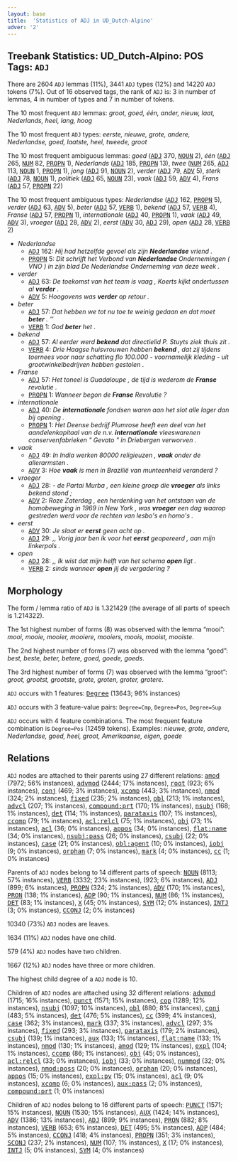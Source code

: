 ```yaml
---
layout: base
title:  'Statistics of ADJ in UD_Dutch-Alpino'
udver: '2'
---
```


## Treebank Statistics: UD_Dutch-Alpino: POS Tags: `ADJ`

There are 2604 `ADJ` lemmas (11%), 3441 `ADJ` types (12%) and 14220 `ADJ` tokens (7%).
Out of 16 observed tags, the rank of `ADJ` is: 3 in number of lemmas, 4 in number of types and 7 in number of tokens.

The 10 most frequent `ADJ` lemmas: <em>groot, goed, één, ander, nieuw, laat, Nederlands, heel, lang, hoog</em>

The 10 most frequent `ADJ` types:  <em>eerste, nieuwe, grote, andere, Nederlandse, goed, laatste, heel, tweede, groot</em>

The 10 most frequent ambiguous lemmas: <em>goed</em> (<tt><a href="nl_alpino-pos-ADJ.html">ADJ</a></tt> 370, <tt><a href="nl_alpino-pos-NOUN.html">NOUN</a></tt> 2), <em>één</em> (<tt><a href="nl_alpino-pos-ADJ.html">ADJ</a></tt> 265, <tt><a href="nl_alpino-pos-NUM.html">NUM</a></tt> 82, <tt><a href="nl_alpino-pos-PROPN.html">PROPN</a></tt> 1), <em>Nederlands</em> (<tt><a href="nl_alpino-pos-ADJ.html">ADJ</a></tt> 185, <tt><a href="nl_alpino-pos-PROPN.html">PROPN</a></tt> 13), <em>twee</em> (<tt><a href="nl_alpino-pos-NUM.html">NUM</a></tt> 265, <tt><a href="nl_alpino-pos-ADJ.html">ADJ</a></tt> 113, <tt><a href="nl_alpino-pos-NOUN.html">NOUN</a></tt> 1, <tt><a href="nl_alpino-pos-PROPN.html">PROPN</a></tt> 1), <em>jong</em> (<tt><a href="nl_alpino-pos-ADJ.html">ADJ</a></tt> 91, <tt><a href="nl_alpino-pos-NOUN.html">NOUN</a></tt> 2), <em>verder</em> (<tt><a href="nl_alpino-pos-ADJ.html">ADJ</a></tt> 79, <tt><a href="nl_alpino-pos-ADV.html">ADV</a></tt> 5), <em>sterk</em> (<tt><a href="nl_alpino-pos-ADJ.html">ADJ</a></tt> 78, <tt><a href="nl_alpino-pos-NOUN.html">NOUN</a></tt> 1), <em>politiek</em> (<tt><a href="nl_alpino-pos-ADJ.html">ADJ</a></tt> 65, <tt><a href="nl_alpino-pos-NOUN.html">NOUN</a></tt> 23), <em>vaak</em> (<tt><a href="nl_alpino-pos-ADJ.html">ADJ</a></tt> 59, <tt><a href="nl_alpino-pos-ADV.html">ADV</a></tt> 4), <em>Frans</em> (<tt><a href="nl_alpino-pos-ADJ.html">ADJ</a></tt> 57, <tt><a href="nl_alpino-pos-PROPN.html">PROPN</a></tt> 22)

The 10 most frequent ambiguous types:  <em>Nederlandse</em> (<tt><a href="nl_alpino-pos-ADJ.html">ADJ</a></tt> 162, <tt><a href="nl_alpino-pos-PROPN.html">PROPN</a></tt> 5), <em>verder</em> (<tt><a href="nl_alpino-pos-ADJ.html">ADJ</a></tt> 63, <tt><a href="nl_alpino-pos-ADV.html">ADV</a></tt> 5), <em>beter</em> (<tt><a href="nl_alpino-pos-ADJ.html">ADJ</a></tt> 57, <tt><a href="nl_alpino-pos-VERB.html">VERB</a></tt> 1), <em>bekend</em> (<tt><a href="nl_alpino-pos-ADJ.html">ADJ</a></tt> 57, <tt><a href="nl_alpino-pos-VERB.html">VERB</a></tt> 4), <em>Franse</em> (<tt><a href="nl_alpino-pos-ADJ.html">ADJ</a></tt> 57, <tt><a href="nl_alpino-pos-PROPN.html">PROPN</a></tt> 1), <em>internationale</em> (<tt><a href="nl_alpino-pos-ADJ.html">ADJ</a></tt> 40, <tt><a href="nl_alpino-pos-PROPN.html">PROPN</a></tt> 1), <em>vaak</em> (<tt><a href="nl_alpino-pos-ADJ.html">ADJ</a></tt> 49, <tt><a href="nl_alpino-pos-ADV.html">ADV</a></tt> 3), <em>vroeger</em> (<tt><a href="nl_alpino-pos-ADJ.html">ADJ</a></tt> 28, <tt><a href="nl_alpino-pos-ADV.html">ADV</a></tt> 2), <em>eerst</em> (<tt><a href="nl_alpino-pos-ADV.html">ADV</a></tt> 30, <tt><a href="nl_alpino-pos-ADJ.html">ADJ</a></tt> 29), <em>open</em> (<tt><a href="nl_alpino-pos-ADJ.html">ADJ</a></tt> 28, <tt><a href="nl_alpino-pos-VERB.html">VERB</a></tt> 2)


* <em>Nederlandse</em>
  * <tt><a href="nl_alpino-pos-ADJ.html">ADJ</a></tt> 162: <em>Hij had hetzelfde gevoel als zijn <b>Nederlandse</b> vriend .</em>
  * <tt><a href="nl_alpino-pos-PROPN.html">PROPN</a></tt> 5: <em>Dit schrijft het Verbond van <b>Nederlandse</b> Ondernemingen ( VNO ) in zijn blad De Nederlandse Onderneming van deze week .</em>
* <em>verder</em>
  * <tt><a href="nl_alpino-pos-ADJ.html">ADJ</a></tt> 63: <em>De toekomst van het team is vaag , Koerts kijkt ondertussen al <b>verder</b> .</em>
  * <tt><a href="nl_alpino-pos-ADV.html">ADV</a></tt> 5: <em>Hoogovens was <b>verder</b> op retour .</em>
* <em>beter</em>
  * <tt><a href="nl_alpino-pos-ADJ.html">ADJ</a></tt> 57: <em>Dat hebben we tot nu toe te weinig gedaan en dat moet <b>beter</b> . ''</em>
  * <tt><a href="nl_alpino-pos-VERB.html">VERB</a></tt> 1: <em>God <b>beter</b> het .</em>
* <em>bekend</em>
  * <tt><a href="nl_alpino-pos-ADJ.html">ADJ</a></tt> 57: <em>Al eerder werd <b>bekend</b> dat directielid P. Stuyts ziek thuis zit .</em>
  * <tt><a href="nl_alpino-pos-VERB.html">VERB</a></tt> 4: <em>Drie Haagse huisvrouwen hebben <b>bekend</b> , dat zij tijdens toernees voor naar schatting flo 100.000 - voornamelijk kleding - uit grootwinkelbedrijven hebben gestolen .</em>
* <em>Franse</em>
  * <tt><a href="nl_alpino-pos-ADJ.html">ADJ</a></tt> 57: <em>Het toneel is Guadaloupe , de tijd is wederom de <b>Franse</b> revolutie .</em>
  * <tt><a href="nl_alpino-pos-PROPN.html">PROPN</a></tt> 1: <em>Wanneer begon de <b>Franse</b> Revolutie ?</em>
* <em>internationale</em>
  * <tt><a href="nl_alpino-pos-ADJ.html">ADJ</a></tt> 40: <em>De <b>internationale</b> fondsen waren aan het slot alle lager dan bij opening .</em>
  * <tt><a href="nl_alpino-pos-PROPN.html">PROPN</a></tt> 1: <em>Het Deense bedrijf Plumrose heeft een deel van het aandelenkapitaal van de n.v. <b>internationale</b> vleeswarenen conservenfabrieken " Gevato " in Driebergen verworven .</em>
* <em>vaak</em>
  * <tt><a href="nl_alpino-pos-ADJ.html">ADJ</a></tt> 49: <em>In India werken 80000 religieuzen , <b>vaak</b> onder de allerarmsten .</em>
  * <tt><a href="nl_alpino-pos-ADV.html">ADV</a></tt> 3: <em>Hoe <b>vaak</b> is men in Brazilië van munteenheid veranderd ?</em>
* <em>vroeger</em>
  * <tt><a href="nl_alpino-pos-ADJ.html">ADJ</a></tt> 28: <em>- de Partai Murba , een kleine groep die <b>vroeger</b> als links bekend stond ;</em>
  * <tt><a href="nl_alpino-pos-ADV.html">ADV</a></tt> 2: <em>Roze Zaterdag , een herdenking van het ontstaan van de homobeweging in 1969 in New York , was <b>vroeger</b> een dag waarop gestreden werd voor de rechten van lesbo's en homo's .</em>
* <em>eerst</em>
  * <tt><a href="nl_alpino-pos-ADV.html">ADV</a></tt> 30: <em>Je slaat er <b>eerst</b> geen acht op .</em>
  * <tt><a href="nl_alpino-pos-ADJ.html">ADJ</a></tt> 29: <em>,, Vorig jaar ben ik voor het <b>eerst</b> geopereerd , aan mijn linkerpols .</em>
* <em>open</em>
  * <tt><a href="nl_alpino-pos-ADJ.html">ADJ</a></tt> 28: <em>,, Ik wist dat mijn helft van het schema <b>open</b> ligt .</em>
  * <tt><a href="nl_alpino-pos-VERB.html">VERB</a></tt> 2: <em>sinds wanneer <b>open</b> jij de vergadering ?</em>

## Morphology

The form / lemma ratio of `ADJ` is 1.321429 (the average of all parts of speech is 1.214322).

The 1st highest number of forms (8) was observed with the lemma “mooi”: <em>mooi, mooie, mooier, mooiere, mooiers, moois, mooist, mooiste</em>.

The 2nd highest number of forms (7) was observed with the lemma “goed”: <em>best, beste, beter, betere, goed, goede, goeds</em>.

The 3rd highest number of forms (7) was observed with the lemma “groot”: <em>groot, grootst, grootste, grote, groten, groter, grotere</em>.

`ADJ` occurs with 1 features: <tt><a href="nl_alpino-feat-Degree.html">Degree</a></tt> (13643; 96% instances)

`ADJ` occurs with 3 feature-value pairs: `Degree=Cmp`, `Degree=Pos`, `Degree=Sup`

`ADJ` occurs with 4 feature combinations.
The most frequent feature combination is `Degree=Pos` (12459 tokens).
Examples: <em>nieuwe, grote, andere, Nederlandse, goed, heel, groot, Amerikaanse, eigen, goede</em>


## Relations

`ADJ` nodes are attached to their parents using 27 different relations: <tt><a href="nl_alpino-dep-amod.html">amod</a></tt> (7972; 56% instances), <tt><a href="nl_alpino-dep-advmod.html">advmod</a></tt> (2444; 17% instances), <tt><a href="nl_alpino-dep-root.html">root</a></tt> (923; 6% instances), <tt><a href="nl_alpino-dep-conj.html">conj</a></tt> (469; 3% instances), <tt><a href="nl_alpino-dep-xcomp.html">xcomp</a></tt> (443; 3% instances), <tt><a href="nl_alpino-dep-nmod.html">nmod</a></tt> (324; 2% instances), <tt><a href="nl_alpino-dep-fixed.html">fixed</a></tt> (235; 2% instances), <tt><a href="nl_alpino-dep-obl.html">obl</a></tt> (213; 1% instances), <tt><a href="nl_alpino-dep-advcl.html">advcl</a></tt> (207; 1% instances), <tt><a href="nl_alpino-dep-compound-prt.html">compound:prt</a></tt> (170; 1% instances), <tt><a href="nl_alpino-dep-nsubj.html">nsubj</a></tt> (168; 1% instances), <tt><a href="nl_alpino-dep-det.html">det</a></tt> (114; 1% instances), <tt><a href="nl_alpino-dep-parataxis.html">parataxis</a></tt> (107; 1% instances), <tt><a href="nl_alpino-dep-ccomp.html">ccomp</a></tt> (79; 1% instances), <tt><a href="nl_alpino-dep-acl-relcl.html">acl:relcl</a></tt> (75; 1% instances), <tt><a href="nl_alpino-dep-obj.html">obj</a></tt> (73; 1% instances), <tt><a href="nl_alpino-dep-acl.html">acl</a></tt> (36; 0% instances), <tt><a href="nl_alpino-dep-appos.html">appos</a></tt> (34; 0% instances), <tt><a href="nl_alpino-dep-flat-name.html">flat:name</a></tt> (34; 0% instances), <tt><a href="nl_alpino-dep-nsubj-pass.html">nsubj:pass</a></tt> (26; 0% instances), <tt><a href="nl_alpino-dep-csubj.html">csubj</a></tt> (22; 0% instances), <tt><a href="nl_alpino-dep-case.html">case</a></tt> (21; 0% instances), <tt><a href="nl_alpino-dep-obl-agent.html">obl:agent</a></tt> (10; 0% instances), <tt><a href="nl_alpino-dep-iobj.html">iobj</a></tt> (9; 0% instances), <tt><a href="nl_alpino-dep-orphan.html">orphan</a></tt> (7; 0% instances), <tt><a href="nl_alpino-dep-mark.html">mark</a></tt> (4; 0% instances), <tt><a href="nl_alpino-dep-cc.html">cc</a></tt> (1; 0% instances)

Parents of `ADJ` nodes belong to 14 different parts of speech: <tt><a href="nl_alpino-pos-NOUN.html">NOUN</a></tt> (8113; 57% instances), <tt><a href="nl_alpino-pos-VERB.html">VERB</a></tt> (3332; 23% instances),  (923; 6% instances), <tt><a href="nl_alpino-pos-ADJ.html">ADJ</a></tt> (899; 6% instances), <tt><a href="nl_alpino-pos-PROPN.html">PROPN</a></tt> (324; 2% instances), <tt><a href="nl_alpino-pos-ADV.html">ADV</a></tt> (170; 1% instances), <tt><a href="nl_alpino-pos-PRON.html">PRON</a></tt> (138; 1% instances), <tt><a href="nl_alpino-pos-ADP.html">ADP</a></tt> (90; 1% instances), <tt><a href="nl_alpino-pos-NUM.html">NUM</a></tt> (86; 1% instances), <tt><a href="nl_alpino-pos-DET.html">DET</a></tt> (83; 1% instances), <tt><a href="nl_alpino-pos-X.html">X</a></tt> (45; 0% instances), <tt><a href="nl_alpino-pos-SYM.html">SYM</a></tt> (12; 0% instances), <tt><a href="nl_alpino-pos-INTJ.html">INTJ</a></tt> (3; 0% instances), <tt><a href="nl_alpino-pos-CCONJ.html">CCONJ</a></tt> (2; 0% instances)

10340 (73%) `ADJ` nodes are leaves.

1634 (11%) `ADJ` nodes have one child.

579 (4%) `ADJ` nodes have two children.

1667 (12%) `ADJ` nodes have three or more children.

The highest child degree of a `ADJ` node is 10.

Children of `ADJ` nodes are attached using 32 different relations: <tt><a href="nl_alpino-dep-advmod.html">advmod</a></tt> (1715; 16% instances), <tt><a href="nl_alpino-dep-punct.html">punct</a></tt> (1571; 15% instances), <tt><a href="nl_alpino-dep-cop.html">cop</a></tt> (1289; 12% instances), <tt><a href="nl_alpino-dep-nsubj.html">nsubj</a></tt> (1097; 10% instances), <tt><a href="nl_alpino-dep-obl.html">obl</a></tt> (880; 8% instances), <tt><a href="nl_alpino-dep-conj.html">conj</a></tt> (483; 5% instances), <tt><a href="nl_alpino-dep-det.html">det</a></tt> (476; 5% instances), <tt><a href="nl_alpino-dep-cc.html">cc</a></tt> (399; 4% instances), <tt><a href="nl_alpino-dep-case.html">case</a></tt> (362; 3% instances), <tt><a href="nl_alpino-dep-mark.html">mark</a></tt> (337; 3% instances), <tt><a href="nl_alpino-dep-advcl.html">advcl</a></tt> (297; 3% instances), <tt><a href="nl_alpino-dep-fixed.html">fixed</a></tt> (293; 3% instances), <tt><a href="nl_alpino-dep-parataxis.html">parataxis</a></tt> (179; 2% instances), <tt><a href="nl_alpino-dep-csubj.html">csubj</a></tt> (139; 1% instances), <tt><a href="nl_alpino-dep-aux.html">aux</a></tt> (133; 1% instances), <tt><a href="nl_alpino-dep-flat-name.html">flat:name</a></tt> (133; 1% instances), <tt><a href="nl_alpino-dep-nmod.html">nmod</a></tt> (130; 1% instances), <tt><a href="nl_alpino-dep-amod.html">amod</a></tt> (129; 1% instances), <tt><a href="nl_alpino-dep-expl.html">expl</a></tt> (104; 1% instances), <tt><a href="nl_alpino-dep-ccomp.html">ccomp</a></tt> (86; 1% instances), <tt><a href="nl_alpino-dep-obj.html">obj</a></tt> (45; 0% instances), <tt><a href="nl_alpino-dep-acl-relcl.html">acl:relcl</a></tt> (33; 0% instances), <tt><a href="nl_alpino-dep-iobj.html">iobj</a></tt> (33; 0% instances), <tt><a href="nl_alpino-dep-nummod.html">nummod</a></tt> (32; 0% instances), <tt><a href="nl_alpino-dep-nmod-poss.html">nmod:poss</a></tt> (20; 0% instances), <tt><a href="nl_alpino-dep-orphan.html">orphan</a></tt> (20; 0% instances), <tt><a href="nl_alpino-dep-appos.html">appos</a></tt> (15; 0% instances), <tt><a href="nl_alpino-dep-expl-pv.html">expl:pv</a></tt> (15; 0% instances), <tt><a href="nl_alpino-dep-acl.html">acl</a></tt> (9; 0% instances), <tt><a href="nl_alpino-dep-xcomp.html">xcomp</a></tt> (6; 0% instances), <tt><a href="nl_alpino-dep-aux-pass.html">aux:pass</a></tt> (2; 0% instances), <tt><a href="nl_alpino-dep-compound-prt.html">compound:prt</a></tt> (1; 0% instances)

Children of `ADJ` nodes belong to 16 different parts of speech: <tt><a href="nl_alpino-pos-PUNCT.html">PUNCT</a></tt> (1571; 15% instances), <tt><a href="nl_alpino-pos-NOUN.html">NOUN</a></tt> (1530; 15% instances), <tt><a href="nl_alpino-pos-AUX.html">AUX</a></tt> (1424; 14% instances), <tt><a href="nl_alpino-pos-ADV.html">ADV</a></tt> (1386; 13% instances), <tt><a href="nl_alpino-pos-ADJ.html">ADJ</a></tt> (899; 9% instances), <tt><a href="nl_alpino-pos-PRON.html">PRON</a></tt> (882; 8% instances), <tt><a href="nl_alpino-pos-VERB.html">VERB</a></tt> (653; 6% instances), <tt><a href="nl_alpino-pos-DET.html">DET</a></tt> (495; 5% instances), <tt><a href="nl_alpino-pos-ADP.html">ADP</a></tt> (484; 5% instances), <tt><a href="nl_alpino-pos-CCONJ.html">CCONJ</a></tt> (418; 4% instances), <tt><a href="nl_alpino-pos-PROPN.html">PROPN</a></tt> (351; 3% instances), <tt><a href="nl_alpino-pos-SCONJ.html">SCONJ</a></tt> (237; 2% instances), <tt><a href="nl_alpino-pos-NUM.html">NUM</a></tt> (107; 1% instances), <tt><a href="nl_alpino-pos-X.html">X</a></tt> (17; 0% instances), <tt><a href="nl_alpino-pos-INTJ.html">INTJ</a></tt> (5; 0% instances), <tt><a href="nl_alpino-pos-SYM.html">SYM</a></tt> (4; 0% instances)

